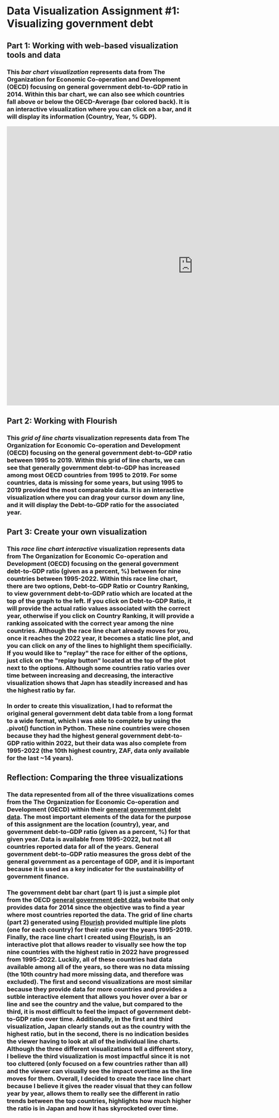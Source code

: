 # Data Visualization Assignment #1: Visualizing government debt
## Part 1: Working with web-based visualization tools and data
### This *bar chart visualization*  represents data from The Organization for Economic Co-operation and Development (OECD) focusing on general government debt-to-GDP ratio in 2014. Within this bar chart, we can also see which countries fall above or below the OECD-Average (bar colored back). It is an interactive visualization where you can click on a bar, and it will display its information (Country, Year, % GDP). 

<iframe src="https://data.oecd.org/chart/7baV" width="1000" height="750" style="border: 0" mozallowfullscreen="true" webkitallowfullscreen="true" allowfullscreen="true"><a href="https://data.oecd.org/chart/7baV" target="_blank">OECD Chart: General government debt, Total, % of GDP, Annual, 2014</a></iframe>

## Part 2: Working with Flourish
### This *grid of line charts* visualization represents data from The Organization for Economic Co-operation and Development (OECD) focusing on the general government debt-to-GDP ratio between 1995 to 2019. Within this grid of line charts, we can see that generally government debt-to-GDP has increased among most OECD countries from 1995 to 2019. For some countries, data is missing for some years, but using 1995 to 2019 provided the most comparable data. It is an interactive visualization where you can drag your cursor down any line, and it will display the Debt-to-GDP ratio for the associated year. 

<div class="flourish-embed flourish-chart" data-src="visualisation/14973790"><script src="https://public.flourish.studio/resources/embed.js"></script></div>

## Part 3: Create your own visualization
### This *race line chart interactive* visualization represents data from The Organization for Economic Co-operation and Development (OECD) focusing on the general government debt-to-GDP ratio (given as a percent, %) between for nine countries between 1995-2022. Within this race line chart, there are two options, Debt-to-GDP Ratio or Country Ranking, to view government debt-to-GDP ratio which are located at the top of the graph to the left. If you click on Debt-to-GDP Ratio, it will provide the actual ratio values associated with the correct year, otherwise if you click on Country Ranking, it will provide a ranking assoicated with the correct year among the nine countries. Although the race line chart already moves for you, once it reaches the 2022 year, it becomes a static line plot, and you can click on any of the lines to highlight them specificially. If you would like to "replay" the race for either of the options, just click on the "replay button" located at the top of the plot next to the options. Although some countries ratio varies over time between increasing and decreasing, the interactive visualization shows that Japn has steadily increased and has the highest ratio by far. 
### In order to create this visualization, I had to reformat the original general government debt data table from a long format to a wide format, which I was able to complete by using the .pivot() function in Python. These nine countries were chosen because they had the highest general government debt-to-GDP ratio within 2022, but their data was also complete from 1995-2022 (the 10th highest country, ZAF, data only available for the last ~14 years).

<div class="flourish-embed flourish-chart" data-src="visualisation/14976058"><script src="https://public.flourish.studio/resources/embed.js"></script></div>

## Reflection: Comparing the three visualizations
### The data represented from all of the three visualizations comes from the The Organization for Economic Co-operation and Development (OECD) within their [general government debt data](https://data.oecd.org/gga/general-government-debt.htm). The most important elements of the data for the purpose of this assignment are the location (country), year, and government debt-to-GDP ratio (given as a percent, %) for that given year. Data is available from 1995-2022, but not all countries reported data for all of the years. General government debt-to-GDP ratio measures the gross debt of the general government as a percentage of GDP, and it is important because it is used as a key indicator for the sustainability of government finance.
### The government debt bar chart (part 1) is just a simple plot from the OECD [general government debt data](https://data.oecd.org/gga/general-government-debt.htm) website that only provides data for 2014 since the objective was to find a year where most countries reported the data. The grid of line charts (part 2) generated using [Flourish](https://flourish.studio/) provided multiple line plots (one for each country) for their ratio over the years 1995-2019. Finally, the race line chart I created using [Flourish](https://flourish.studio/), is an interactive plot that allows reader to visually see how the top nine countries with the highest ratio in 2022 have progressed from 1995-2022. Luckily, all of these countries had data available among all of the years, so there was no data missing (the 10th country had more missing data, and therefore was excluded). The first and second visualizations are most similar because they provide data for more countries and provides a sutble interactive element that allows you hover over a bar or line and see the country and the value, but compared to the third, it is most difficult to feel the impact of government debt-to-GDP ratio over time. Additionally, in the first and third visualization, Japan clearly stands out as the country with the highest ratio, but in the second, there is no indication besides the viewer having to look at all of the individual line charts. Although the three different visualizations tell a different story, I believe the third visualization is most impactful since it is not too cluttered (only focused on a few countries rather than all) and the viewer can visually see the impact overtime as the line moves for them. Overall, I decided to create the race line chart because I believe it gives the reader visual that they can follow year by year, allows them to really see the different in ratio trends between the top countries, highlights how much higher the ratio is in Japan and how it has skyrocketed over time.  
